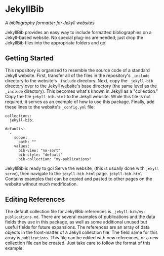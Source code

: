# JekyllBib  
*A bibliography formatter for Jekyll websites*

JekyllBib provides an easy way to include formatted bibliographies on a Jekyll-based website. No special plug-ins are needed; just drop the JekyllBib files into the appropriate folders and go!

## Getting Started  

This repository is organized to resemble the source code of a standard Jekyll website. First, transfer all of the files in the repository's ```_include``` directory to the website's ```_include``` directory. Next, copy the ```_jekyll-bib``` directory over to the Jekyll website's base directory (the same level as the ```_include``` directory). This becomes what's known in Jekyll as a "collection." Copy the file ```jekyll-bib.html``` to the Jekyll website. While this file is not required, it serves as an example of how to use this package. Finally, add these lines to the website's ```_config.yml``` file:

```
collections: 
  jekyll-bib: 

defaults:
  -
    scope:
      path: ""
    values:
      bib-view: "no-sort"
      bib-style: "default"
      bib-collection: "my-publications"
```

JekyllBib is ready to go! Serve the website, (this is usually done with ```jekyll serve```), then navigate to the ```jekyll-bib.html``` page. ```jekyll-bib.html``` Contains examples that can be copied and pasted to other pages on the website without much modification. 

## Editing References  

The default collection file for JekyllBib references is ```_jekyll-bib/my-publications.md```. There are several examples of publications and the data fields they use in this package, as well as some additional unused but useful fields for future expansions. The references are an array of data objects in the front-matter of a Jekyll collection file. The field name for this array is ```publications```. This file can be edited with new references, or a new collection file can be created. Just take care to follow the format of this example.